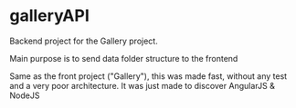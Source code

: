# galleryAPI
Backend project for the Gallery project.

Main purpose is to send data folder structure to the frontend

Same as the front project ("Gallery"), this was made fast, without any test and a very poor architecture. It was just made to discover AngularJS & NodeJS

